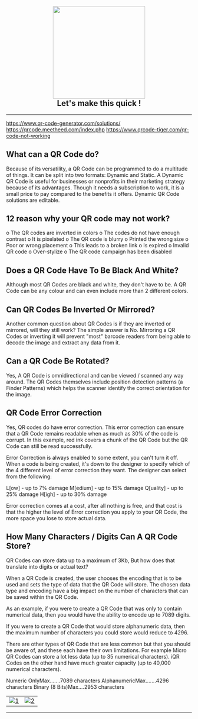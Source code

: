 <h2 align="center">
<img src="https://github.com/tathagatamishra/QuickieQR/assets/114053180/62b13636-bdcc-4864-8555-37612cb06a1f" width="250">
<br>Let's make this quick !<br>
</h2>

---

https://www.qr-code-generator.com/solutions/
https://qrcode.meetheed.com/index.php
https://www.qrcode-tiger.com/qr-code-not-working

## What can a QR Code do?

Because of its versatility, a QR Code can be programmed to do a multitude of things. It can be split into two formats: Dynamic and Static. A Dynamic QR Code is useful for businesses or nonprofits in their marketing strategy because of its advantages. Though it needs a subscription to work, it is a small price to pay compared to the benefits it offers. Dynamic QR Code solutions are editable.

## 12 reason why your QR code may not work?

o The QR codes are inverted in colors
o The codes do not have enough contrast
o It is pixelated
o The QR code is blurry
o Printed the wrong size
o Poor or wrong placement
o This leads to a broken link
o Is expired
o Invalid QR code
o Over-stylize
o The QR code campaign has been disabled

## Does a QR Code Have To Be Black And White?

Although most QR Codes are black and white, they don't have to be. A QR Code can be any colour and can even include more than 2 different colors.

## Can QR Codes Be Inverted Or Mirrored? 

Another common question about QR Codes is if they are inverted or mirrored, will they still work? The simple answer is No. Mirroring a QR Codes or inverting it will prevent "most" barcode readers from being able to decode the image and extract any data from it.

## Can a QR Code Be Rotated? 

Yes, A QR Code is omnidirectional and can be viewed / scanned any way around. The QR Codes themselves include position detection patterns (a Finder Patterns) which helps the scanner identify the correct orientation for the image.

## QR Code Error Correction

Yes, QR codes do have error correction. This error correction can ensure that a QR Code remains readable when as much as 30% of the code is corrupt. In this example, red ink covers a chunk of the QR Code but the QR Code can still be read successfully.

Error Correction is always enabled to some extent, you can't turn it off. When a code is being created, it's down to the designer to specify which of the 4 different level of error correction they want. The designer can select from the following:

L[ow] - up to 7% damage
M[edium] - up to 15% damage
Q[uality] - up to 25% damage
H[igh] - up to 30% damage

Error correction comes at a cost, after all nothing is free, and that cost is that the higher the level of Error correction you apply to your QR Code, the more space you lose to store actual data.

## How Many Characters / Digits Can A QR Code Store?

QR Codes can store data up to a maximum of 3Kb, But how does that translate into digits or actual text?

When a QR Code is created, the user chooses the encoding that is to be used and sets the type of data that the QR Code will store. The chosen data type and encoding have a big impact on the number of characters that can be saved within the QR Code.

As an example, if you were to create a QR Code that was only to contain numerical data, then you would have the ability to encode up to 7089 digits.

If you were to create a QR Code that would store alphanumeric data, then the maximum number of characters you could store would reduce to 4296.

There are other types of QR Code that are less common but that you should be aware of, and these each have their own limitations. For example Micro QR Codes can store a lot less data (up to 35 numerical characters). iQR Codes on the other hand have much greater capacity (up to 40,000 numerical characters).

Numeric OnlyMax.......7089 characters
AlphanumericMax.......4296 characters
Binary (8 Bits)Max....2953 characters




| | |
| :--: | :--: |
| [![1](https://github.com/tathagatamishra/QuickieQR/assets/114053180/6af88339-087b-415d-84b5-4d88c2c4e96d)](https://quickieqr.vercel.app/) | [![2](https://github.com/tathagatamishra/QuickieQR/assets/114053180/afaaccc1-b02f-424a-825f-8c1710be93be)](https://quickieqr.vercel.app/) |


---

